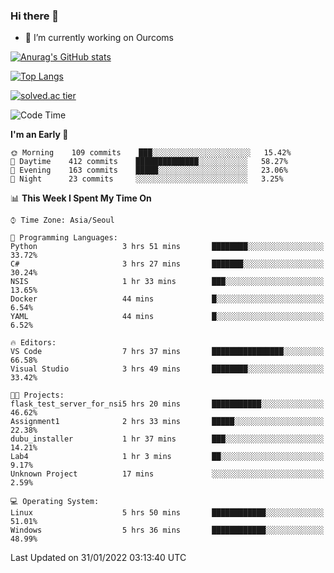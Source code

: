 ### Hi there 👋

- 🔭 I’m currently working on Ourcoms

<!--
**Rhange/Rhange** is a ✨ _special_ ✨ repository because its `README.md` (this file) appears on your GitHub profile.

Here are some ideas to get you started:

- 🌱 I’m currently learning ...
- 👯 I’m looking to collaborate on ...
- 🤔 I’m looking for help with ...
- 💬 Ask me about ...
- 📫 How to reach me: ...
- 😄 Pronouns: ...
- ⚡ Fun fact: ...
-->

[![Anurag's GitHub stats](https://github-readme-stats.vercel.app/api?username=rhange&show_icons=true&theme=gruvbox)](https://github.com/anuraghazra/github-readme-stats)

[![Top Langs](https://github-readme-stats.vercel.app/api/top-langs/?username=rhange&layout=compact&theme=gruvbox)](https://github.com/anuraghazra/github-readme-stats)

[![solved.ac tier](http://mazassumnida.wtf/api/generate_badge?boj=rhange0511)](https://solved.ac/rhange0511)

  <!--START_SECTION:waka-->
![Code Time](http://img.shields.io/badge/Code%20Time-364%20hrs%2030%20mins-blue)

**I'm an Early 🐤** 

```text
🌞 Morning    109 commits    ███░░░░░░░░░░░░░░░░░░░░░░   15.42% 
🌆 Daytime    412 commits    ██████████████░░░░░░░░░░░   58.27% 
🌃 Evening    163 commits    █████░░░░░░░░░░░░░░░░░░░░   23.06% 
🌙 Night      23 commits     ░░░░░░░░░░░░░░░░░░░░░░░░░   3.25%

```


📊 **This Week I Spent My Time On** 

```text
⌚︎ Time Zone: Asia/Seoul

💬 Programming Languages: 
Python                   3 hrs 51 mins       ████████░░░░░░░░░░░░░░░░░   33.72% 
C#                       3 hrs 27 mins       ███████░░░░░░░░░░░░░░░░░░   30.24% 
NSIS                     1 hr 33 mins        ███░░░░░░░░░░░░░░░░░░░░░░   13.65% 
Docker                   44 mins             █░░░░░░░░░░░░░░░░░░░░░░░░   6.54% 
YAML                     44 mins             █░░░░░░░░░░░░░░░░░░░░░░░░   6.52%

🔥 Editors: 
VS Code                  7 hrs 37 mins       ████████████████░░░░░░░░░   66.58% 
Visual Studio            3 hrs 49 mins       ████████░░░░░░░░░░░░░░░░░   33.42%

🐱‍💻 Projects: 
flask_test_server_for_nsi5 hrs 20 mins       ███████████░░░░░░░░░░░░░░   46.62% 
Assignment1              2 hrs 33 mins       █████░░░░░░░░░░░░░░░░░░░░   22.38% 
dubu_installer           1 hr 37 mins        ███░░░░░░░░░░░░░░░░░░░░░░   14.21% 
Lab4                     1 hr 3 mins         ██░░░░░░░░░░░░░░░░░░░░░░░   9.17% 
Unknown Project          17 mins             ░░░░░░░░░░░░░░░░░░░░░░░░░   2.59%

💻 Operating System: 
Linux                    5 hrs 50 mins       ████████████░░░░░░░░░░░░░   51.01% 
Windows                  5 hrs 36 mins       ████████████░░░░░░░░░░░░░   48.99%

```


 Last Updated on 31/01/2022 03:13:40 UTC
<!--END_SECTION:waka-->
